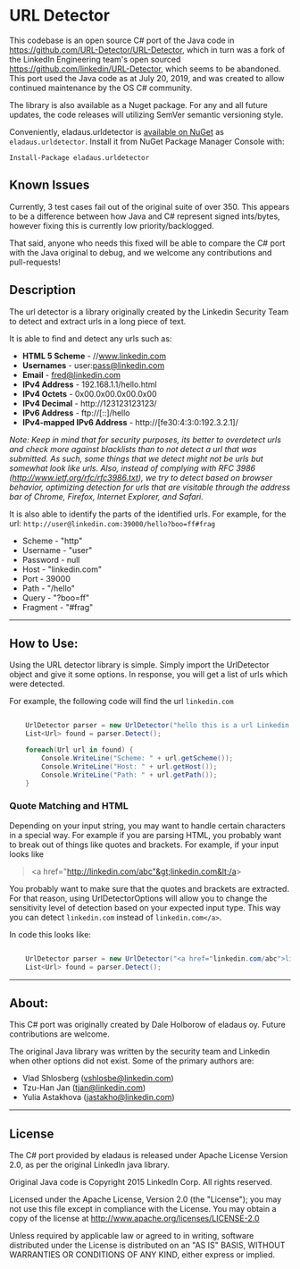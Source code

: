 # URL Detector 

This codebase is an open source C# port of the Java code in https://github.com/URL-Detector/URL-Detector, which in turn was a fork of the LinkedIn Engineering team's open sourced https://github.com/linkedin/URL-Detector, which seems to be abandoned. This port used the Java code as at July 20, 2019, and was created to allow continued maintenance by the OS C# community.

The library is also available as a Nuget package. For any and all future updates, the code releases will utilizing SemVer semantic versioning style. 

Conveniently, eladaus.urldetector is [available on NuGet](https://www.nuget.org/packages/eladaus.url./) as `eladaus.urldetector`. Install it from NuGet Package Manager Console with:
	
~~~~
Install-Package eladaus.urldetector
~~~~

## Known Issues

Currently, 3 test cases fail out of the original suite of over 350. This appears to be a difference between how Java and C# represent signed ints/bytes, however fixing this is currently low priority/backlogged.   

That said, anyone who needs this fixed will be able to compare the C# port with the Java original to debug, and we welcome any contributions and pull-requests!

## Description

The url detector is a library originally created by the Linkedin Security Team to detect and extract urls in a long piece of text.

It is able to find and detect any urls such as:

* __HTML 5 Scheme__   - //www.linkedin.com
* __Usernames__       - user:pass@linkedin.com
* __Email__           - fred@linkedin.com
* __IPv4 Address__    - 192.168.1.1/hello.html
* __IPv4 Octets__     - 0x00.0x00.0x00.0x00
* __IPv4 Decimal__    - http://123123123123/
* __IPv6 Address__    - ftp://[::]/hello
* __IPv4-mapped IPv6 Address__  - http://[fe30:4:3:0:192.3.2.1]/

_Note: Keep in mind that for security purposes, its better to overdetect urls and check more against blacklists than to not detect a url that was submitted. As such, some things that we detect might not be urls but somewhat look like urls. Also, instead of complying with RFC 3986 (http://www.ietf.org/rfc/rfc3986.txt), we try to detect based on browser behavior, optimizing detection for urls that are visitable through the address bar of Chrome, Firefox, Internet Explorer, and Safari._

It is also able to identify the parts of the identified urls. For example, for the url: `http://user@linkedin.com:39000/hello?boo=ff#frag`

* Scheme   - "http"
* Username - "user"
* Password - null
* Host     - "linkedin.com"
* Port     - 39000
* Path     - "/hello"
* Query    - "?boo=ff"
* Fragment - "#frag"

---
## How to Use:

Using the URL detector library is simple. Simply import the UrlDetector object and give it some options. In response, you will get a list of urls which were detected.

For example, the following code will find the url `linkedin.com`

```csharp

    UrlDetector parser = new UrlDetector("hello this is a url Linkedin.com", UrlDetectorOptions.Default);
    List<Url> found = parser.Detect();

    foreach(Url url in found) {
        Console.WriteLine("Scheme: " + url.getScheme());
        Console.WriteLine("Host: " + url.getHost());
        Console.WriteLine("Path: " + url.getPath());
    }
```

### Quote Matching and HTML
Depending on your input string, you may want to handle certain characters in a special way. For example if you are
parsing HTML, you probably want to break out of things like quotes and brackets. For example, if your input looks like

> &lt;a href="http://linkedin.com/abc"&gt;linkedin.com&lt;/a&gt;

You probably want to make sure that the quotes and brackets are extracted. For that reason, using UrlDetectorOptions
will allow you to change the sensitivity level of detection based on your expected input type. This way you can detect
`linkedin.com` instead of `linkedin.com</a>`.

In code this looks like:

```csharp

    UrlDetector parser = new UrlDetector("<a href="linkedin.com/abc">linkedin.com</a>", UrlDetectorOptions.HTML);
    List<Url> found = parser.Detect();

```


---
## About:

This C# port was originally created by Dale Holborow of eladaus oy. Future contributions are welcome.

The original Java library was written by the security team and Linkedin when other options did not exist. Some of the primary authors are:

* Vlad Shlosberg (vshlosbe@linkedin.com)
* Tzu-Han Jan (tjan@linkedin.com)
* Yulia Astakhova (jastakho@linkedin.com)

---
## License

The C# port provided by eladaus is released under Apache License Version 2.0, as per the original LinkedIn java library. 

Original Java code is Copyright 2015 LinkedIn Corp. All rights reserved.

Licensed under the Apache License, Version 2.0 (the "License"); you may not use this file except in compliance with the License. You may obtain a copy of the license at http://www.apache.org/licenses/LICENSE-2.0

Unless required by applicable law or agreed to in writing, software distributed under the License is distributed on an "AS IS" BASIS, WITHOUT WARRANTIES OR CONDITIONS OF ANY KIND, either express or implied.
